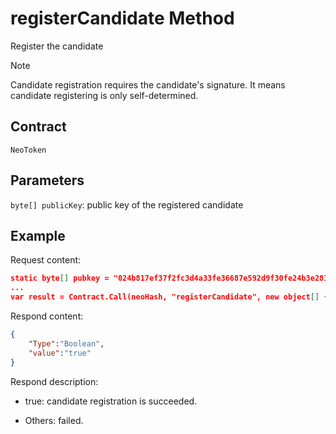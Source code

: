# registerCandidate Method

Register the candidate

> [!Note]
>
> Candidate registration requires the candidate's signature. It means candidate registering is only self-determined. 

## Contract

	NeoToken

## Parameters

`byte[] publicKey`: public key of the registered candidate

## Example

Request content:

```json
static byte[] pubkey = "024b817ef37f2fc3d4a33fe36687e592d9f30fe24b3e28187dc8f12b3b3b2b839e".HexToBytes();
...
var result = Contract.Call(neoHash, "registerCandidate", new object[] { pubkey });
```

Respond content:

```json
{
   	"Type":"Boolean",
   	"value":"true"
}
```

Respond description:

- true: candidate registration is succeeded.

- Others: failed.
